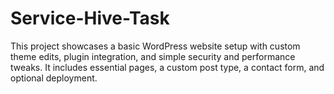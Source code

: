 # Service-Hive-Task
This project showcases a basic WordPress website setup with custom theme edits, plugin integration, and simple security and performance tweaks. It includes essential pages, a custom post type, a contact form, and optional deployment.
